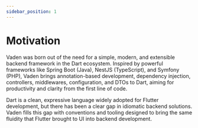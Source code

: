 ```yaml
---
sidebar_position: 1
---
```


# Motivation

Vaden was born out of the need for a simple, modern, and extensible backend framework in the Dart ecosystem. Inspired by powerful frameworks like Spring Boot (Java), NestJS (TypeScript), and Symfony (PHP), Vaden brings annotation-based development, dependency injection, controllers, middlewares, configuration, and DTOs to Dart, aiming for productivity and clarity from the first line of code.

Dart is a clean, expressive language widely adopted for Flutter development, but there has been a clear gap in idiomatic backend solutions. Vaden fills this gap with conventions and tooling designed to bring the same fluidity that Flutter brought to UI into backend development.